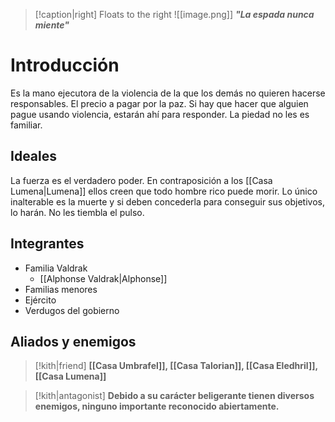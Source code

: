 > [!caption|right] Floats to the right
> ![[image.png]]
> **_"La espada nunca miente"_**

# Introducción
Es la mano ejecutora de la violencia de la que los demás no quieren hacerse responsables. El precio a pagar por la paz. Si hay que hacer que alguien pague usando violencia, estarán ahí para responder. La piedad no les es familiar.

## Ideales

La fuerza es el verdadero poder. En contraposición a los [[Casa Lumena|Lumena]] ellos creen que todo hombre rico puede morir. Lo único inalterable es la muerte y si deben concederla para conseguir sus objetivos, lo harán. No les tiembla el pulso.

## Integrantes
- Familia Valdrak
	- [[Alphonse Valdrak|Alphonse]]
- Familias menores
- Ejército
- Verdugos del gobierno

## Aliados y enemigos

> [!kith|friend] **[[Casa Umbrafel]], [[Casa Talorian]], [[Casa Eledhril]], [[Casa Lumena]]** 

> [!kith|antagonist] **Debido a su carácter beligerante tienen diversos enemigos, ninguno importante reconocido abiertamente.** 



